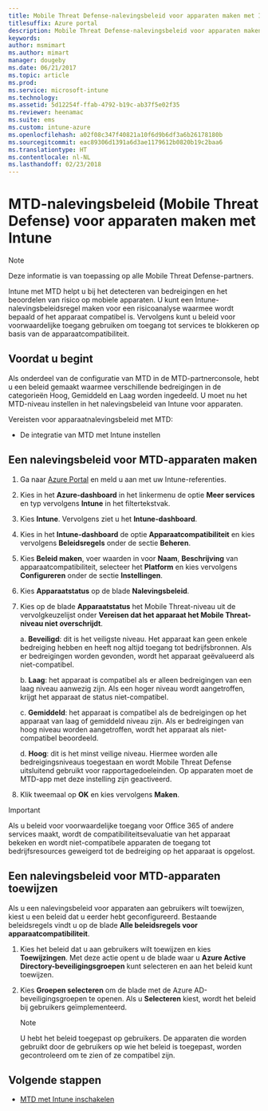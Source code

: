 ```yaml
---
title: Mobile Threat Defense-nalevingsbeleid voor apparaten maken met Intune
titlesuffix: Azure portal
description: Mobile Threat Defense-nalevingsbeleid voor apparaten maken in Intune
keywords: 
author: msmimart
ms.author: mimart
manager: dougeby
ms.date: 06/21/2017
ms.topic: article
ms.prod: 
ms.service: microsoft-intune
ms.technology: 
ms.assetid: 5d12254f-ffab-4792-b19c-ab37f5e02f35
ms.reviewer: heenamac
ms.suite: ems
ms.custom: intune-azure
ms.openlocfilehash: a02f08c347f40821a10f6d9b6df3a6b26178180b
ms.sourcegitcommit: eac89306d1391a6d3ae1179612b0820b19c2baa6
ms.translationtype: HT
ms.contentlocale: nl-NL
ms.lasthandoff: 02/23/2018
---
```

# <a name="create-mobile-threat-defense-mtd-device-compliance-policy-with-intune"></a>MTD-nalevingsbeleid (Mobile Threat Defense) voor apparaten maken met Intune

> [!NOTE] 
> Deze informatie is van toepassing op alle Mobile Threat Defense-partners.

Intune met MTD helpt u bij het detecteren van bedreigingen en het beoordelen van risico op mobiele apparaten. U kunt een Intune-nalevingsbeleidsregel maken voor een risicoanalyse waarmee wordt bepaald of het apparaat compatibel is. Vervolgens kunt u beleid voor voorwaardelijke toegang gebruiken om toegang tot services te blokkeren op basis van de apparaatcompatibiliteit.

## <a name="before-you-begin"></a>Voordat u begint

Als onderdeel van de configuratie van MTD in de MTD-partnerconsole, hebt u een beleid gemaakt waarmee verschillende bedreigingen in de categorieën Hoog, Gemiddeld en Laag worden ingedeeld. U moet nu het MTD-niveau instellen in het nalevingsbeleid van Intune voor apparaten.

Vereisten voor apparaatnalevingsbeleid met MTD:

-   De integratie van MTD met Intune instellen

## <a name="to-create-a-mtd-device-compliance-policy"></a>Een nalevingsbeleid voor MTD-apparaten maken

1.  Ga naar [Azure Portal](https://portal.azure.com/) en meld u aan met uw Intune-referenties.

2.  Kies in het **Azure-dashboard** in het linkermenu de optie **Meer services** en typ vervolgens **Intune** in het filtertekstvak.

3.  Kies **Intune**. Vervolgens ziet u het **Intune-dashboard**.

4. Kies in het **Intune-dashboard** de optie **Apparaatcompatibiliteit** en kies vervolgens **Beleidsregels** onder de sectie **Beheren**.

5.  Kies **Beleid maken**, voer waarden in voor **Naam**, **Beschrijving** van apparaatcompatibiliteit, selecteer het **Platform** en kies vervolgens **Configureren** onder de sectie **Instellingen**.

6.  Kies **Apparaatstatus** op de blade **Nalevingsbeleid**.

7.  Kies op de blade **Apparaatstatus** het Mobile Threat-niveau uit de vervolgkeuzelijst onder **Vereisen dat het apparaat het Mobile Threat-niveau niet overschrijdt**.

    a.  **Beveiligd**: dit is het veiligste niveau. Het apparaat kan geen enkele bedreiging hebben en heeft nog altijd toegang tot bedrijfsbronnen. Als er bedreigingen worden gevonden, wordt het apparaat geëvalueerd als niet-compatibel.

    b.  **Laag**: het apparaat is compatibel als er alleen bedreigingen van een laag niveau aanwezig zijn. Als een hoger niveau wordt aangetroffen, krijgt het apparaat de status niet-compatibel.

    c.  **Gemiddeld**: het apparaat is compatibel als de bedreigingen op het apparaat van laag of gemiddeld niveau zijn. Als er bedreigingen van hoog niveau worden aangetroffen, wordt het apparaat als niet-compatibel beoordeeld.

    d.  **Hoog**: dit is het minst veilige niveau. Hiermee worden alle bedreigingsniveaus toegestaan en wordt Mobile Threat Defense uitsluitend gebruikt voor rapportagedoeleinden. Op apparaten moet de MTD-app met deze instelling zijn geactiveerd.

8.  Klik tweemaal op **OK** en kies vervolgens **Maken**.

> [!IMPORTANT]
> Als u beleid voor voorwaardelijke toegang voor Office 365 of andere services maakt, wordt de compatibiliteitsevaluatie van het apparaat bekeken en wordt niet-compatibele apparaten de toegang tot bedrijfsresources geweigerd tot de bedreiging op het apparaat is opgelost.

## <a name="to-assign-a-mtd-device-compliance-policy"></a>Een nalevingsbeleid voor MTD-apparaten toewijzen

Als u een nalevingsbeleid voor apparaten aan gebruikers wilt toewijzen, kiest u een beleid dat u eerder hebt geconfigureerd. Bestaande beleidsregels vindt u op de blade **Alle beleidsregels voor apparaatcompatibiliteit**.

1. Kies het beleid dat u aan gebruikers wilt toewijzen en kies **Toewijzingen**. Met deze actie opent u de blade waar u **Azure Active Directory-beveiligingsgroepen** kunt selecteren en aan het beleid kunt toewijzen.

2. Kies **Groepen selecteren** om de blade met de Azure AD-beveiligingsgroepen te openen.  Als u **Selecteren** kiest, wordt het beleid bij gebruikers geïmplementeerd.

    > [!NOTE] 
    > U hebt het beleid toegepast op gebruikers. De apparaten die worden gebruikt door de gebruikers op wie het beleid is toegepast, worden gecontroleerd om te zien of ze compatibel zijn.

## <a name="next-steps"></a>Volgende stappen

- [MTD met Intune inschakelen](mtd-connector-enable.md)